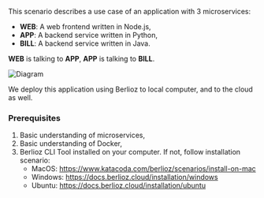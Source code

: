 This scenario describes a use case of an application with 3 microservices:
* **WEB**: A web frontend written in Node.js,
* **APP**: A backend service written in Python,
* **BILL**: A backend service written in Java.

**WEB** is talking to **APP**, **APP** is talking to **BILL**.

![Diagram](https://github.com/berlioz-the/sample-polyglot-microservices/raw/master/diagram.png)

We deploy this application using Berlioz to local computer, and to the cloud as well.  

### Prerequisites

1. Basic understanding of microservices,
2. Basic understanding of Docker,
3. Berlioz CLI Tool installed on your computer. If not, follow installation scenario: 
    * MacOS: https://www.katacoda.com/berlioz/scenarios/install-on-mac
    * Windows: https://docs.berlioz.cloud/installation/windows
    * Ubuntu: https://docs.berlioz.cloud/installation/ubuntu